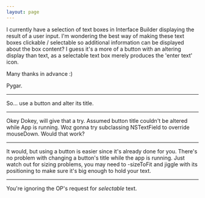 ```yaml
---
layout: page
---
```


I currently have a selection of text boxes in Interface Builder displaying the result of a user input.
I'm wondering the best way of making these text boxes clickable / selectable so additional information can be displayed about the box content?
I guess it's a more of a button with an altering display than text, as a selectable text box merely produces the 'enter text' icon.

Many thanks in advance :)

Pygar.

----
So... use a button and alter its title.

----
Okey Dokey, will give that a try.  Assumed button title couldn't be altered while App is running.
Woz gonna try subclassing NSTextField to override mouseDown.  Would that work?

----
It would, but using a button is easier since it's already done for you. There's no problem with changing a button's title while the app is running. Just watch out for sizing problems, you may need to -sizeToFit and jiggle with its positioning to make sure it's big enough to hold your text.

----
You're ignoring the OP's request for *selectable* text.
